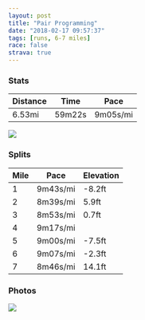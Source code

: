 ```yaml
---
layout: post
title: "Pair Programming"
date: "2018-02-17 09:57:37"
tags: [runs, 6-7 miles]
race: false
strava: true
---
```


### Stats

| Distance | Time | Pace |
|----------|------|------|
|6.53mi|59m22s|9m05s/mi|

<img src='https://maps.googleapis.com/maps/api/staticmap?maptype=roadmap&path=enc:ehrwFbiubMaAl[uo@y@gIcEmm@gGqGbDcI]wMsDez@yi@iCwHaYuRuTqFvDvC`CsBlKrE|YnSdElIpG|E`j@b]`VjGr[sAl_@xFbItDze@vBxCaDbDRjB}Z&key=AIzaSyC1MId7bFpkLXNAaYhBSTb8jLyiSqzbDtM&size=800x800&markers=color:yellow|label:S|40.73107,-74.0061&markers=color:green|label:F|40.730860000000014,-74.00567999999998'>

### Splits

| Mile | Pace | Elevation |
|------|------|-----------|
|1|9m43s/mi|-8.2ft|
|2|8m39s/mi|5.9ft|
|3|8m53s/mi|0.7ft|
|4|9m17s/mi||
|5|9m00s/mi|-7.5ft|
|6|9m07s/mi|-2.3ft|
|7|8m46s/mi|14.1ft|

### Photos
<img src='https://dgtzuqphqg23d.cloudfront.net/7lRUBSMycbolrZNYEUpBWHWJv4kkgV32TtpjmRCnqs4-577x768.jpg'>
